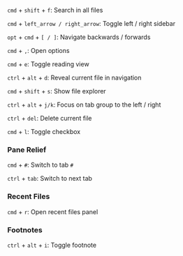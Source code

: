`cmd` + `shift` + `f`: Search in all files

`cmd` + `left_arrow / right_arrow`: Toggle left / right sidebar

`opt` + `cmd` + `[ / ]`: Navigate backwards / forwards

`cmd` + `,`: Open options

`cmd` + `e`: Toggle reading view

`ctrl` + `alt` + `d`: Reveal current file in navigation

`cmd` + `shift` + `s`: Show file explorer

`ctrl` + `alt` + `j/k`:  Focus on tab group to the left / right

`ctrl` + `del`: Delete current file

`cmd` + `l`: Toggle checkbox

### Pane Relief

`cmd` + `#`: Switch to tab `#`

`ctrl` + `tab`: Switch to next tab

### Recent Files

`cmd` + `r`: Open recent files panel

### Footnotes

`ctrl` + `alt` + `i`: Toggle footnote